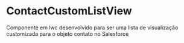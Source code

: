 # ContactCustomListView
Componente em lwc desenvolvido para ser uma lista de visualização customizada para o objeto contato no Salesforce
